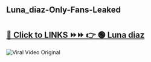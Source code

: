 
 ## Luna_diaz-Only-Fans-Leaked

# <h2><a href="https://clipsfans.com/Luna_diaz&ref=git">🔗 Click to LINKS ⏩⏩ 👉 🟢 Luna diaz </a></h2>

<a href="https://clipsfans.com/Luna_diaz&ref=git" rel="nofollow" data-target="animated-image.originalLink"><img src="https://i.ibb.co.com/xMMVF88/686577567.gif" alt="Viral Video Original" style="max-width: 100%; display: inline-block;" data-target="animated-image.originalImage"></a>
